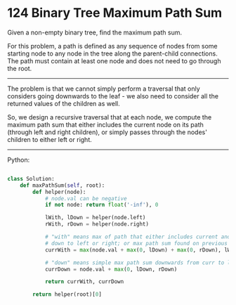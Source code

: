 124 Binary Tree Maximum Path Sum
================================

Given a non-empty binary tree, find the maximum path sum.

For this problem, a path is defined as any sequence of nodes from some starting
node to any node in the tree along the parent-child connections. The path must
contain at least one node and does not need to go through the root.

---

The problem is that we cannot simply perform a traversal that only considers
going downwards to the leaf - we also need to consider all the returned values
of the children as well.

So, we design a recursive traversal that at each node, we compute the maximum
path sum that either includes the current node on its path (through left and
right children), or simply passes through the nodes' children to either left or
right.

---

Python:

```python

class Solution:
    def maxPathSum(self, root):
        def helper(node):
            # node.val can be negative
            if not node: return float('-inf'), 0

            lWith, lDown = helper(node.left)
            rWith, rDown = helper(node.right)

            # "with" means max of path that either includes current and/or move
            # down to left or right; or max path sum found on previous "with"s.
            currWith = max(node.val + max(0, lDown) + max(0, rDown), lWith, rWith)

            # "down" means simple max path sum downwards from curr to left or right
            currDown = node.val + max(0, lDown, rDown)

            return currWith, currDown

        return helper(root)[0]
```

